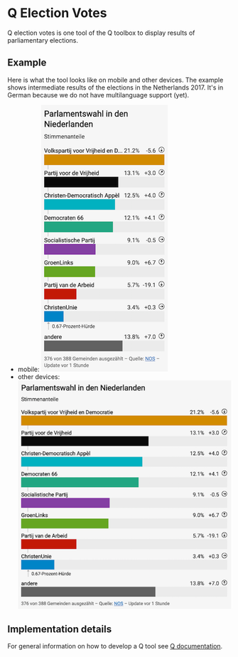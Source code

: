 # Q Election Votes

Q election votes is one tool of the Q toolbox to display results of parliamentary elections.

## Example
Here is what the tool looks like on mobile and other devices. The example shows intermediate results of the elections in the Netherlands 2017. It's in German because we do not have multilanguage support (yet).
- mobile:
   ![Election results as shown on mobile](https://github.com/nzzdev/Q-election-votes/blob/feat-readme/readme-images/votes_mob.png)
- other devices:
   ![Election results as shown on other devices](https://github.com/nzzdev/Q-election-votes/blob/feat-readme/readme-images/votes_desk.png)

## Implementation details
For general information on how to develop a Q tool see [Q documentation](https://nzzdev.github.io/Q-server/developing-tools.html).

